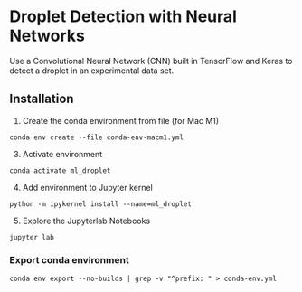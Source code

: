 # Droplet Detection with Neural Networks

Use a Convolutional Neural Network (CNN) built in TensorFlow and Keras to detect a droplet in an experimental data set.

## Installation
1. Create the conda environment from file (for Mac M1)
```shell
conda env create --file conda-env-macm1.yml
```
3. Activate environment 
```shell
conda activate ml_droplet
```
4. Add environment to Jupyter kernel 
```shell
python -m ipykernel install --name=ml_droplet
```
5. Explore the Jupyterlab Notebooks
```shell
jupyter lab
```


### Export conda environment
```shell
conda env export --no-builds | grep -v "^prefix: " > conda-env.yml
```

